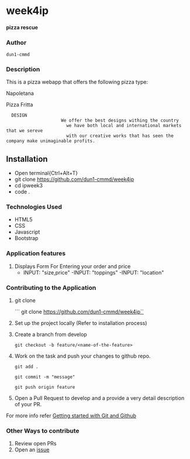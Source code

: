 # week4ip
#### pizza rescue

### Author

```dun1-cmmd```

### Description

This is a pizza webapp that offers the following pizza type:

   Napoletana 

   Pizza Fritta

      DESIGN
                         We offer the best designs withing the country
                           we have both local and international markets that we sereve
                           with our creative works that has seen the company make unimaginable profits.





## Installation

  - Open terminal{Ctrl+Alt+T}
  - git clone https://github.com/dun1-cmmd/week4ip
  - cd ipweek3
  - code .

### Technologies Used

  - HTML5
  - CSS
  - Javascript
  - Bootstrap


### Application features

  1. Displays Form For Entering your order and price
      - INPUT: "size,price"
      -INPUT:  "toppings"
      -INPUT: "location"
 

### Contributing to the Application
1. git clone
   
   ``` git clone https://github.com/dun1-cmmd/week4ip``

2. Set up the project locally (Refer to installation process)


3. Create a branch from develop

   ``` git checkout -b feature/<name-of-the-feature> ```
   

4. Work on the task and push your changes to github repo.

   
   ``` git add . ```

   ``` git commit -m "message" ```



   ``` git push origin feature ```
   

5. Open a Pull Request to develop and a provide a very detail description of your PR.

  For more info refer [Getting started with Git and Github](https://towardsdatascience.com/getting-started-with-git-and-github-6fcd0f2d4ac6)


### Other Ways to contribute

  1. Review open PRs
  2. Open an [issue](https://help.github.com/en/articles/about-issues)
